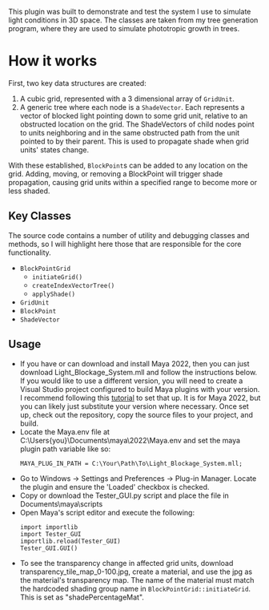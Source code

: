 This plugin was built to demonstrate and test the system I use to simulate light conditions in 3D space.  The classes are taken from my tree generation program, where they are
used to simulate phototropic growth in trees.  

# How it works

First, two key data structures are created:
  1.  A cubic grid, represented with a 3 dimensional array of `GridUnit`.
  2.  A generic tree where each node is a `ShadeVector`. Each represents a vector of blocked light pointing down to some grid unit, relative to an obstructed
      location on the grid.  The ShadeVectors of child nodes point to units neighboring and in the same obstructed path from the unit pointed to by their parent. This
      is used to propagate shade when grid units' states change.

With these established, `BlockPoint`s can be added to any location on the grid.  Adding, moving, or removing a BlockPoint will trigger shade propagation, causing
grid units within a specified range to become more or less shaded.

## Key Classes

The source code contains a number of utility and debugging classes and methods, so I will highlight here those that are responsible for the core functionality.
* `BlockPointGrid`
  * `initiateGrid()`
  * `createIndexVectorTree()`
  * `applyShade()`
* `GridUnit`
* `BlockPoint`
* `ShadeVector`
 

## Usage

* If you have or can download and install Maya 2022, then you can just download Light_Blockage_System.mll and follow the instructions below.  If you would like
  to use a different version, you will need to create a Visual Studio project configured to build Maya plugins with your version.  I recommend following this [tutorial](https://www.youtube.com/watch?v=fBGrdoN4roE)
  to set that up.  It is for Maya 2022, but you can likely just substitute your version where necessary.  Once set up, check out the repository, copy the source files to your project, and build. 
* Locate the Maya.env file at C:\Users\{you}\Documents\maya\2022\Maya.env and set the maya plugin path variable like so:
  ```
  MAYA_PLUG_IN_PATH = C:\Your\Path\To\Light_Blockage_System.mll;
* Go to Windows -> Settings and Preferences -> Plug-in Manager.  Locate the plugin and ensure the 'Loaded' checkbox is checked.
* Copy or download the Tester_GUI.py script and place the file in Documents\maya\scripts
* Open Maya's script editor and execute the following:
  ```
  import importlib
  import Tester_GUI
  importlib.reload(Tester_GUI)
  Tester_GUI.GUI()
* To see the transparency change in affected grid units, download transparency_tile_map_0-100.jpg, create a material, and use the jpg as the material's transparency map.  The name of the material
  must match the hardcoded shading group name in `BlockPointGrid::initiateGrid`.  This is set as "shadePercentageMat".

